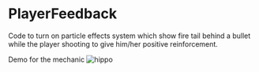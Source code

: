 # PlayerFeedback
Code to turn on particle effects system which show fire tail behind a bullet while the player shooting to give him/her positive reinforcement.

Demo for the mechanic
![hippo](https://media3.giphy.com/media/aUovxH8Vf9qDu/giphy.gif)
